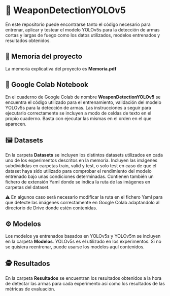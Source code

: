 # :gun: WeaponDetectionYOLOv5
En este repositorio puede encontrarse tanto el código necesario para entrenar, aplicar y testear el modelo YOLOv5s para la detección de armas cortas y largas de fuego como los datos utilizados, modelos entrenados y resultados obtenidos.

## :page_facing_up: Memoria del proyecto
La memoria explicativa del proyecto es **Memoria.pdf**

## :notebook: Google Colab Notebook 
En el cuaderno de Google Colab de nombre **WeaponDetectionYOLOv5** se encuentra el código utilizado para el entrenamiento, validación del modelo YOLOv5s para la detección de armas. Las instrucciones a seguir para ejecutarlo correctamente se incluyen a modo de celdas de texto en el propio cuaderno. Basta con ejecutar las mismas en el orden en el que aparecen. 

## :framed_picture: Datasets
En la carpeta **Datasets** se incluyen los distintos datasets utilizados en cada uno de los experimentos descritos en la memoria. 
Incluyen las imágenes subdivididas en carpetas train, valid y test, o solo test en caso de que el dataset haya sido utilizado para comprobar el rendimiento del modelo entrenado bajo unas condiciones determinadas. Contienen también un fichero de extensión Yaml donde se indica la ruta de las imágenes en carpetas del dataset. 

:warning: En algunos caso será necesario modificar la ruta en el fichero Yaml para que detecte las imágenes correctamente en Google Colab adaptandolo al directorio de Drive donde estén contenidas.

## 	:gear: Modelos
Los modelos ya entrenados basados en YOLOv5s y YOLOv5m se incluyen en la carpeta **Modelos**. YOLOv5s es el utilizado en los experimentos.
Si no se quisiera reentrenar, puede usarse los modelos aquí contenidos.

## 	:detective: Resultados 
En la carpeta **Resultados** se encuentran los resultados obtenidos a la hora de detectar las armas para cada experimento así como los resultados de las métricas de evaluación.
